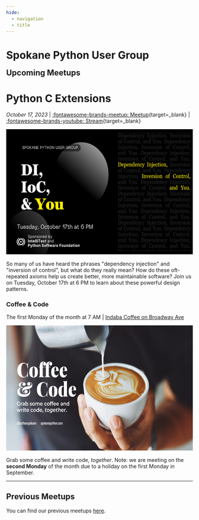 ```yaml
---
hide:
  - navigation
  - title
---
```


<!-- Hide H1, it's already shown in the navbar -->
<style>
  .md-typeset h1,
  .md-content__button {
    display: none;
  }

  #upcoming-meetups {
    margin-top: 0px;
  }
</style>

# Spokane Python User Group

<!-- <div class="callout">
  <p>
    🚨 We are looking for <a href="/speak/#submit-proposal">speakers to present</a> in 2023! 
  </p>
</div> -->

## Upcoming Meetups

# Python C Extensions

_October 17, 2023_ | [:fontawesome-brands-meetup: Meetup](https://www.meetup.com/python-spokane/events/296239457/){target=_blank} | [:fontawesome-brands-youtube: Stream]( https://youtube.com/live/rKCJjQnX_q0){target=_blank}

<img src="/img/di-ioc-and-you.png" width="600" height="337.5">

So many of us have heard the phrases "dependency injection" and "inversion of control", but what do they really mean? How do these oft-repeated axioms help us create better, more maintainable software? Join us on Tuesday, October 17th at 6 PM to learn about these powerful design patterns.

### Coffee & Code

The first Monday of the month at 7 AM | [Indaba Coffee on Broadway Ave](https://goo.gl/maps/hAfFMFyaRMk)

<img src="/img/coffee-and-code.png" width="600" height="337.5">

Grab some coffee and write code, _together_. Note: we are meeting on the **second Monday** of the month due to a holiday on the first Monday in September.

---

## Previous Meetups

You can find our previous meetups [here](meetups/c-extensions.md).
